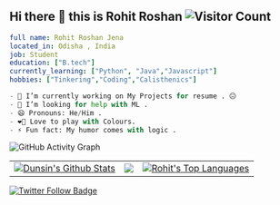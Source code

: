 ## Hi there 👋 this is **Rohit Roshan**   ![Visitor Count](https://profile-counter.glitch.me/{0-0Rohit-Roshan}/count.svg)
```yaml
full name: Rohit Roshan Jena
located_in: Odisha , India
job: Student
education: ["B.tech"]
currently_learning: ["Python", "Java","Javascript"]
hobbies: ["Tinkering","Coding","Calisthenics"]
```
```Python <--Code Fenced-->
- 🔭 I’m currently working on My Projects for resume . 😐
- 🤔 I’m looking for help with ML .
- 😄 Pronouns: He/Him .
- ❤‍🔥 Love to play with Colours. 
- ⚡ Fun fact: My humor comes with logic .
```
![GitHub Activity Graph](https://activity-graph.herokuapp.com/graph?username=0-0Rohit-Roshan&bg_color=1d2a3a&color=5BCDEC&line=FF7F50&point=FFFFFF&hide_border=true)

<table> 
  <tr> 
    <td>
       <a href="https://github.com/0-0Rohit-Roshan"><img alt="Dunsin's Github Stats" src="https://github-readme-stats.vercel.app/api?username=0-0Rohit-Roshan&show_icons=true&count_private=true&theme=react&hide_border=true&bg_color=1d2a3a" /></a>
    </td>
    <td>
       <a href="http://www.github.com/0-0Rohit-Roshan"><img src="https://github-readme-streak-stats.herokuapp.com/?user=0-0Rohit-Roshan&stroke=ffffff&background=1d2a3a&ring=5BCDEC&fire=5BCDEC&currStreakNum=ffffff&currStreakLabel=5BCDEC&sideNums=ffffff&sideLabels=ffffff&dates=ffffff&hide_border=true" /></a>
    </td>
    <td>
      <a href="https://github.com/0-0Rohit-Roshan"><img alt="Rohit's Top Languages" src="https://github-readme-stats.vercel.app/api/top-langs/?username=0-0Rohit-Roshan&langs_count=8&count_private=true&layout=compact&theme=react&hide_border=true&bg_color=1d2a3a"/></a>
    </td>
  </tr>
 </table> 

[![Twitter Follow Badge](https://img.shields.io/twitter/follow/00RohitRoshan?color=0F182A&logo=twitter&style=for-the-badge)](https://twitter.com/00RohitRoshan) 



<!--
**0-0Rohit-Roshan/0-0Rohit-Roshan** is a ✨ _special_ ✨ repository because its `README.md` (this file) appears on your GitHub profile.

Here are some ideas to get you started:

- 🔭 I’m currently working on ...
- 🌱 I’m currently learning ...
- 👯 I’m looking to collaborate on ...
- 🤔 I’m looking for help with ...
- 💬 Ask me about ...
- 📫 How to reach me: ...
- 😄 Pronouns: ...
- ⚡ Fun fact: ...
-->
